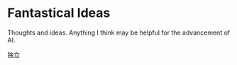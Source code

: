 # Fantastical Ideas
Thoughts and ideas. Anything I think may be helpful for the advancement of AI.


独立
